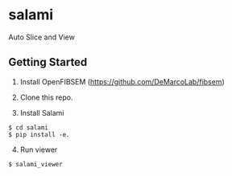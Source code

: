# salami
Auto Slice and View 



## Getting Started

1. Install OpenFIBSEM (https://github.com/DeMarcoLab/fibsem)

2. Clone this repo.

3. Install Salami
```
$ cd salami
$ pip install -e. 
```

4. Run viewer
```
$ salami_viewer
```

